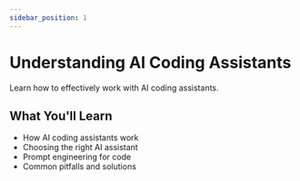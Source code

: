 ```yaml
---
sidebar_position: 1
---
```


# Understanding AI Coding Assistants

Learn how to effectively work with AI coding assistants.

## What You'll Learn

- How AI coding assistants work
- Choosing the right AI assistant
- Prompt engineering for code
- Common pitfalls and solutions 